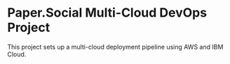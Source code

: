 # Paper.Social Multi-Cloud DevOps Project

This project sets up a multi-cloud deployment pipeline using AWS and IBM Cloud.
